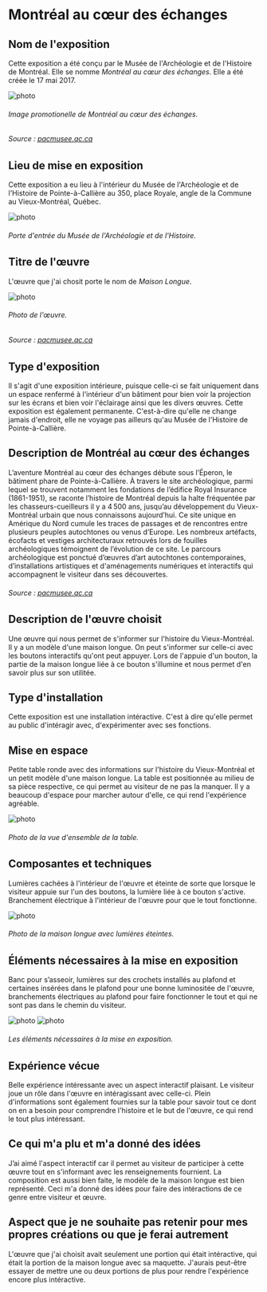 # Montréal au cœur des échanges

## **Nom de l'exposition**
Cette exposition a été conçu par le Musée de l'Archéologie et de l'Histoire de Montréal. Elle se nomme *Montréal au cœur des échanges*. Elle a été créée le 17 mai 2017.

![photo](media//image_promotionelle_montreal_au_cœur_des_echanges.jpg)
###### Image promotionelle de *Montréal au cœur des échanges*.
###### Source : [pacmusee.qc.ca](https://pacmusee.qc.ca/fr/expositions/detail/montreal-au-coeur-des-echanges/)

## **Lieu de mise en exposition**
Cette exposition a eu lieu à l'intérieur du Musée de l'Archéologie et de l'Histoire de Pointe-à-Callière au 350, place Royale, angle de la Commune au Vieux-Montréal, Québec.

![photo](media/porte_entrer_montreal_au_coeur_des_echanges.jpg)
###### Porte d'entrée du Musée de l'Archéologie et de l'Histoire.

## **Titre de l'œuvre**
L'œuvre que j'ai chosit porte le nom de *Maison Longue*.

![photo](media/oeuvre_montreal_au_coeur_des_echanges.jpg)
###### Photo de l'œuvre.
###### Source : [pacmusee.qc.ca](https://pacmusee.qc.ca/fr/expositions/detail/montreal-au-coeur-des-echanges/)

## **Type d'exposition**
Il s'agit d'une exposition intérieure, puisque celle-ci se fait uniquement dans un espace renfermé à l'intérieur d'un bâtiment pour bien voir la projection sur les écrans et bien voir l'éclairage ainsi que les divers œuvres. Cette exposition est également permanente. C'est-à-dire qu'elle ne change jamais d'endroit, elle ne voyage pas ailleurs qu'au Musée de l'Histoire de Pointe-à-Callière.

## **Description de Montréal au cœur des échanges**
L’aventure Montréal au cœur des échanges débute sous l’Éperon, le bâtiment phare de Pointe-à-Callière. À travers le site archéologique, parmi lequel se trouvent notamment les fondations de l’édifice Royal Insurance (1861-1951), se raconte l’histoire de Montréal depuis la halte fréquentée par les chasseurs-cueilleurs il y a 4 500 ans, jusqu’au développement du Vieux-Montréal urbain que nous connaissons aujourd’hui. Ce site unique en Amérique du Nord cumule les traces de passages et de rencontres entre plusieurs peuples autochtones ou venus d’Europe. Les nombreux artéfacts, écofacts et vestiges architecturaux retrouvés lors de fouilles archéologiques témoignent de l’évolution de ce site. Le parcours archéologique est ponctué d’œuvres d’art autochtones contemporaines, d’installations artistiques et d'aménagements numériques et interactifs qui accompagnent le visiteur dans ses découvertes.
###### Source : [pacmusee.qc.ca](https://pacmusee.qc.ca/fr/expositions/detail/collecteur-de-memoires/)

## **Description de l'œuvre choisit**
Une œuvre qui nous permet de s'informer sur l'histoire du Vieux-Montréal. Il y a un modèle d'une maison longue. On peut s'informer sur celle-ci avec les boutons interactifs qu'ont peut appuyer. Lors de l'appuie d'un bouton, la partie de la maison longue liée à ce bouton s'illumine et nous permet d'en savoir plus sur son utilitée. 

## **Type d'installation**
Cette exposition est une installation intéractive. C'est à dire qu'elle permet au public d'intéragir avec, d'expérimenter avec ses fonctions.

## **Mise en espace**
Petite table ronde avec des informations sur l'histoire du Vieux-Montréal et un petit modèle d'une maison longue. La table est positionnée au milieu de sa pièce respective, ce qui permet au visiteur de ne pas la manquer. Il y a beaucoup d'espace pour marcher autour d'elle, ce qui rend l'expérience agréable.

![photo](media/vue_ensemble_table_montreal_au_coeur_des_echanges.jpg)
###### Photo de la vue d'ensemble de la table.

## **Composantes et techniques**
Lumières cachées à l'intérieur de l'œuvre et éteinte de sorte que lorsque le visiteur appuie sur l'un des boutons, la lumière liée à ce bouton s'active. Branchement électrique à l'intérieur de l'œuvre pour que le tout fonctionne.

![photo](media/composantes_montreal_au_coeur_des_echanges.jpg)
###### Photo de la maison longue avec lumières éteintes.

## **Éléments nécessaires à la mise en exposition**
Banc pour s’asseoir, lumières sur des crochets installés au plafond et certaines insérées dans le plafond pour une bonne luminositée de l'œuvre, branchements électriques au plafond pour faire fonctionner le tout et qui ne sont pas dans le chemin du visiteur.

![photo](media/mise_en_exposition_montreal_au_coeur_des_echanges.jpg)
![photo](media/mise_en_exposition_2_montreal_au_coeur_des_echanges.jpg)
###### Les éléments nécessaires à la mise en exposition.

## **Expérience vécue**
Belle expérience intéressante avec un aspect interactif plaisant. Le visiteur joue un rôle dans l'œuvre en intéragissant avec celle-ci. Plein d'informations sont également fournies sur la table pour savoir tout ce dont on en a besoin pour comprendre l'histoire et le but de l'œuvre, ce qui rend le tout plus intéressant.

## **Ce qui m'a plu et m'a donné des idées**
J’ai aimé l'aspect interactif car il permet au visiteur de participer à cette œuvre tout en s'informant avec les renseignements fournient. La composition est aussi bien faite, le modèle de la maison longue est bien représenté. Ceci m'a donné des idées pour faire des intéractions de ce genre entre visiteur et œuvre.

## **Aspect que je ne souhaite pas retenir pour mes propres créations ou que je ferai autrement**
L'œuvre que j'ai choisit avait seulement une portion qui était intéractive, qui était la portion de la maison longue avec sa maquette. J'aurais peut-être essayer de mettre une ou deux portions de plus pour rendre l'expérience encore plus intéractive.
